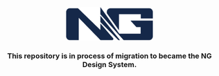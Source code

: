 <div align="center">
    <img
        src="./assets/ng-dark.png"
        width="200"
        alt="NGINFORMATICA"
	/>
</div>

<div align="center">

### This repository is in process of migration to became the NG Design System.

</div>